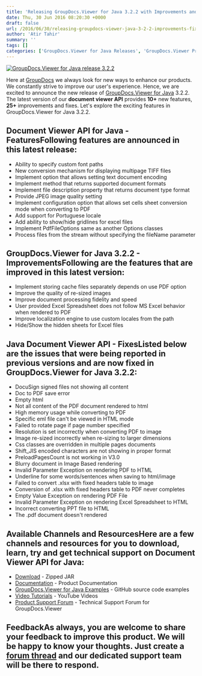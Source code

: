 ```yaml
---
title: 'Releasing GroupDocs.Viewer for Java 3.2.2 with Improvements and Fixes'
date: Thu, 30 Jun 2016 08:20:30 +0000
draft: false
url: /2016/06/30/releasing-groupdocs-viewer-java-3-2-2-improvements-fixes/
author: 'Atir Tahir'
summary: ''
tags: []
categories: ['GroupDocs.Viewer for Java Releases', 'GroupDocs.Viewer Product Family']
---
```


[![GroupDocs.Viewer for Java release 3.2.2](https://blog.groupdocs.com/wp-content/uploads/sites/4/2014/05/GD_VWR_JavaIcon_114.png)](http://groupdocs.com/dot-net/document-viewer-library)

Here at [GroupDocs](http://www.groupdocs.com "GroupDocs") we always look for new ways to enhance our products. We constantly strive to improve our user's experience. Hence, we are excited to announce the new release of [GroupDocs.Viewer for Java](http://www.groupdocs.com/java/document-viewer-library "GroupDocs.Viewer for Java ") 3.2.2. The latest version of our **document viewer API** provides **10+** new features, **25+** improvements and fixes. Let's explore the exciting features in GroupDocs.Viewer for Java 3.2.2.

## Document Viewer API for Java - FeaturesFollowing features are announced in this latest release:

*   Ability to specify custom font paths
*   New conversion mechanism for displaying multipage TIFF files
*   Implement option that allows setting text document encoding
*   Implement method that returns supported document formats
*   Implement file description property that returns document type format
*   Provide JPEG image quality setting
*   Implement configuration option that allows set cells sheet conversion mode when converting to PDF
*   Add support for Portuguese locale
*   Add ability to show/hide gridlines for excel files
*   Implement PdfFileOptions same as another Options classes
*   Process files from the stream without specifying the fileName parameter

## GroupDocs.Viewer for Java 3.2.2 - ImprovementsFollowing are the features that are improved in this latest version:

*   Implement storing cache files separately depends on use PDF option
*   Improve the quality of re-sized images
*   Improve document processing fidelity and speed
*   User provided Excel Spreadsheet does not follow MS Excel behavior when rendered to PDF
*   Improve localization engine to use custom locales from the path
*   Hide/Show the hidden sheets for Excel files

## Java Document Viewer API - FixesListed below are the issues that were being reported in previous versions and are now fixed in GroupDocs.Viewer for Java 3.2.2:

*   DocuSign signed files not showing all content
*   Doc to PDF save error
*   Empty html
*   Not all content of the PDF document rendered to html
*   High memory usage while converting to PDF
*   Specific eml file can't be viewed in HTML mode
*   Failed to rotate page if page number specified
*   Resolution is set incorrectly when converting PDF to image
*   Image re-sized incorrectly when re-sizing to larger dimensions
*   Css classes are overridden in multiple pages documents
*   Shift\_JIS encoded characters are not showing in proper format
*   PreloadPagesCount is not working in V3.0
*   Blurry document in Image Based rendering
*   Invalid Parameter Exception on rendering PDF to HTML
*   Underline for some words/sentences when saving to html/image
*   Failed to convert .xlsx with fixed headers table to image
*   Conversion of .xlsx with fixed headers table to PDF never completes
*   Empty Value Exception on rendering PDF File
*   Invalid Parameter Exception on rendering Excel Spreadsheet to HTML
*   Incorrect converting PPT file to HTML
*   The .pdf document doesn't rendered

## Available Channels and ResourcesHere are a few channels and resources for you to download, learn, try and get technical support on **Document Viewer API for Java**:

*   [Download](http://groupdocs.com/Community/files/9/java-libraries/groupdocs_viewer_for_java/category1005.aspx) - Zipped JAR
*   [Documentation](http://groupdocs.com/docs/display/viewerjava/Getting+Started "GroupDocs.Viewer for Java Documentation") - Product Documentation
*   [GroupDocs.Viewer for Java Examples](https://github.com/groupdocs-viewer/GroupDocs.Viewer-for-java "Document Viewer for Java examples and showcases") - GitHub source code examples
*   [Video Tutorials](https://www.youtube.com/channel/UCgO8dwgI5KAsQCVegviVXYA/playlists "Java document viewer API video tutorials") - YouTube Videos
*   [Product Support Forum](http://groupdocs.com/Community/forums/groupdocs.viewer-product-family/4/showforum.aspx "GroupDocs.Viewer for Java Support forum") \- Technical Support Forum for GroupDocs.Viewer

## FeedbackAs always, you are welcome to share your feedback to improve this product. We will be happy to know your thoughts. Just create a [forum thread](http://groupdocs.com/Community/forums/groupdocs.viewer-product-family/4/showforum.aspx) and our dedicated support team will be there to respond.




